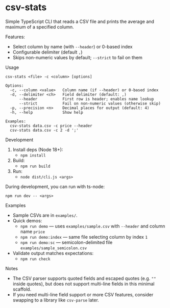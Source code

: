 # csv-stats

Simple TypeScript CLI that reads a CSV file and prints the average and maximum of a specified column.

Features:

- Select column by name (with `--header`) or 0-based index
- Configurable delimiter (default `,`)
- Skips non-numeric values by default; `--strict` to fail on them

Usage

```
csv-stats <file> -c <column> [options]

Options:
  -c, --column <value>   Column name (if --header) or 0-based index
  -d, --delimiter <ch>   Field delimiter (default: ,)
      --header           First row is header; enables name lookup
      --strict           Fail on non-numeric values (otherwise skip)
  -p, --precision <n>    Decimal places for output (default: 4)
  -h, --help             Show help

Examples:
  csv-stats data.csv -c price --header
  csv-stats data.csv -c 2 -d ';'
```

Development

1. Install deps (Node 18+):
   - `npm install`
2. Build:
   - `npm run build`
3. Run:
   - `node dist/cli.js <args>`

During development, you can run with ts-node:

```
npm run dev -- <args>
```

Examples

- Sample CSVs are in `examples/`.
- Quick demos:
  - `npm run demo` — uses `examples/sample.csv` with `--header` and column name `price`
  - `npm run demo:index` — same file selecting column by index `1`
  - `npm run demo:sc` — semicolon-delimited file `examples/sample_semicolon.csv`
- Validate output matches expectations:
  - `npm run check`

Notes

- The CSV parser supports quoted fields and escaped quotes (e.g. `""` inside quotes), but does not support multi-line fields in this minimal scaffold.
- If you need multi-line field support or more CSV features, consider swapping to a library like `csv-parse` later.
